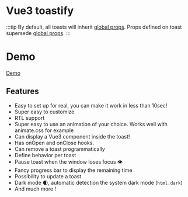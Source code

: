# Vue3 toastify

:::tip
By default, all toasts will inherit [global props](../api/container). Props defined on toast supersede [global props](../api/container).
:::

# Demo

[Demo](/)

## Features

- Easy to set up for real, you can make it work in less than 10sec!
- Super easy to customize
- RTL support
- Super easy to use an animation of your choice. Works well with animate.css for example
- Can display a Vue3 component inside the toast!
- Has onOpen and onClose hooks.
- Can remove a toast programmatically
- Define behavior per toast
- Pause toast when the window loses focus 👁
- Fancy progress bar to display the remaining time
- Possibility to update a toast
- Dark mode 🌒, automatic detection the system dark mode (`html.dark`)
- And much more !
